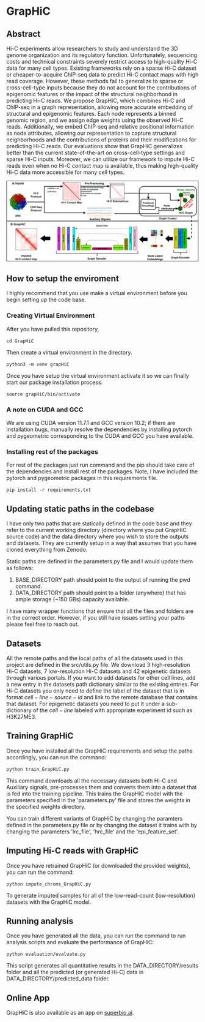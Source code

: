 # GrapHiC

## Abstract 
Hi-C experiments allow researchers to study and understand the 3D genome organization and its regulatory function. Unfortunately, sequencing costs and technical constraints severely restrict access to high-quality Hi-C data for many cell types. Existing frameworks rely on a sparse Hi-C dataset or cheaper-to-acquire ChIP-seq data to predict Hi-C contact maps with high read coverage. However, these methods fail to generalize to sparse or cross-cell-type inputs because they do not account for the contributions of epigenomic features or the impact of the structural neighborhood in predicting Hi-C reads. We propose GrapHiC, which combines Hi-C and ChIP-seq in a graph representation, allowing more accurate embedding of structural and epigenomic features. Each node represents a binned genomic region, and we assign edge weights using the observed Hi-C reads. Additionally, we embed ChIP-seq and relative positional information as node attributes, allowing our representation to capture structural neighborhoods and the contributions of proteins and their modifications for predicting Hi-C reads. Our evaluations show that GrapHiC generalizes better than the current state-of-the-art on cross-cell-type settings and sparse Hi-C inputs. Moreover, we can utilize our framework to impute Hi-C reads even when no Hi-C contact map is available, thus making high-quality Hi-C data more accessible for many cell types.

![alt text](https://github.com/rsinghlab/GrapHiC/blob/main/arch.jpg?raw=true)


## How to setup the enviroment
I highly recommend that you use make a virtual environment before you begin setting up the code base. 


### Creating Virtual Environment
After you have pulled this repository, 

```
cd GrapHiC
```

Then create a virtual environment in the directory.

```
python3 -m venv grapHiC
```

Once you have setup the virtual environment activate it so we can finally start our package installation process. 

```
source grapHiC/bin/activate
```

### A note on CUDA and GCC
We are using CUDA version 11.7.1 and GCC version 10.2; if there are installation bugs, manually resolve the dependencies by installing pytorch and pygeometric corresponding to the CUDA and GCC you have available. 


### Installing rest of the packages
For rest of the packages just run command and the pip should take care of the dependencies and install rest of the packages. Note, I have included the pytorch and pygeometric packages in this requirements file.

```
pip install -r requirements.txt
```

## Updating static paths in the codebase
I have only two paths that are statically defined in the code base and they refer to the current working directory (directory where you put GrapHiC source code) and the data directory where you wish to store the outputs and datasets. They are currently setup in a way that assumes that you have cloned everything from Zenodo. 

Static paths are defined in the parameters.py file and I would update them as follows:
1) BASE_DIRECTORY path should point to the output of running the pwd command.
2) DATA_DIRECTORY path should point to a folder (anywhere) that has ample storage (~150 GBs) capacity available. 

I have many wrapper functions that ensure that all the files and folders are in the correct order. However, if you still have issues setting your paths please feel free to reach out. 

## Datasets
All the remote paths and the local paths of all the datasets used in this project are defined in the src/utils.py file. We download 3 high-resolution Hi-C datasets, 7 low-resolution Hi-C datasets and 42 epigenetic datasets through various portals. If you want to add datasets for other cell lines, add a new entry in the datasets path dictionary similar to the existing entries. For Hi-C datasets you only need to define the label of the dataset that is in format $cell-line-source-id$ and link to the remote database that contains that dataset. For epigenetic datasets you need to put it under a sub-dictionary of the $cell-line$ labeled with appropriate experiment id such as H3K27ME3.


## Training GrapHiC 
Once you have installed all the GrapHiC requirements and setup the paths accordingly, you can run the command:
```
python train_GrapHiC.py
```
This command downloads all the necessary datasets both Hi-C and Auxiliary signals, pre-processes them and converts them into a dataset that is fed into the training pipeline. This trains the GrapHiC model with the parameters specified in the 'parameters.py' file and stores the weights in the specified weights directory. 

You can train different variants of GrapHiC by changing the paramters defined in the parameters.py file or by changing the dataset it trains with by changing the parameters 'lrc_file', 'hrc_file' and the 'epi_feature_set'.

## Imputing Hi-C reads with GrapHiC
Once you have retrained GrapHiC (or downloaded the provided weights), you can run the command:
```
python impute_chroms_GrapHiC.py
```
To generate imputed samples for all of the low-read-count (low-resolution) datasets with the GrapHiC model. 

## Running analysis
Once you have generated all the data, you can run the command to run analysis scripts and evaluate the performance of GrapHiC:
```
python evaluation/evaluate.py
```
This script generates all quantitative results in the DATA_DIRECTORY/results folder and all the predicted (or generated Hi-C) data in DATA_DIRECTORY/predicted_data folder. 


## Online App
GrapHiC is also available as an app on [superbio.ai](https://app.superbio.ai/apps/196?id=63888da92ffa50c6deecdca2).







